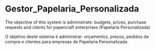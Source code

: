 # Gestor_Papelaria_Personalizada
The objective of this system is administrate: budgets, prices, purchase requests and clients for papercraft enterprises (Papelaria Personalizada)

O objetivo deste sistema é administrar: orçamentos, preços, pedidos de compra e clientes para empresas de Papelaria Personalizada.
